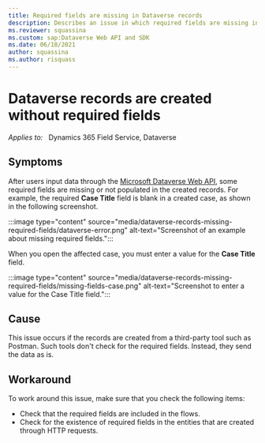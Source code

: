 ```yaml
---
title: Required fields are missing in Dataverse records
description: Describes an issue in which required fields are missing in Dataverse records that are created from third-party tools. Provide workarounds.
ms.reviewer: squassina
ms.custom: sap:Dataverse Web API and SDK
ms.date: 06/18/2021
author: squassina
ms.author: risquass
---
```

# Dataverse records are created without required fields

_Applies to:_ &nbsp; Dynamics 365 Field Service, Dataverse

## Symptoms

After users input data through the [Microsoft Dataverse Web API](/powerapps/developer/data-platform/webapi/overview), some required fields are missing or not populated in the created records. For example, the required **Case Title** field is blank in a created case, as shown in the following screenshot.

:::image type="content" source="media/dataverse-records-missing-required-fields/dataverse-error.png" alt-text="Screenshot of an example about missing required fields.":::

When you open the affected case, you must enter a value for the **Case Title** field.

:::image type="content" source="media/dataverse-records-missing-required-fields/missing-fields-case.png" alt-text="Screenshot to enter a value for the Case Title field.":::

## Cause

This issue occurs if the records are created from a third-party tool such as Postman. Such tools don't check for the required fields. Instead, they send the data as is.

## Workaround

To work around this issue, make sure that you check the following items:

- Check that the required fields are included in the flows.
- Check for the existence of required fields in the entities that are created through HTTP requests.
